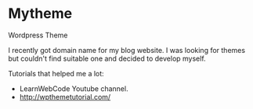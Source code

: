 # Mytheme
Wordpress Theme

I recently got domain name for my blog website. I was looking for themes but couldn't find suitable one and decided to develop myself.

Tutorials that helped me a lot:

- LearnWebCode Youtube channel.
- http://wpthemetutorial.com/


